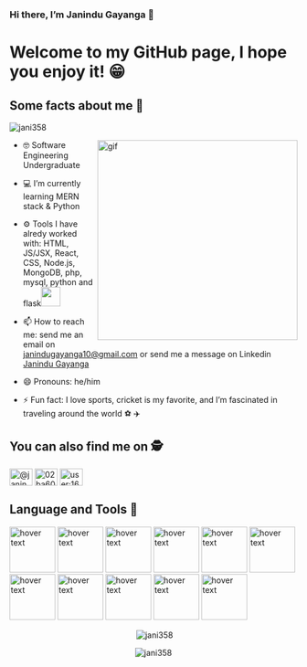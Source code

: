 ### Hi there, I’m Janindu Gayanga 👋 

# Welcome to my GitHub page, I hope you enjoy it! 😁

## Some facts about me 💬 
<p align="left"> <img src="https://komarev.com/ghpvc/?username=jani358&label=Profile%20views&color=0e75b6&style=flat" alt="jani358" /> </p>

<img align="right" alt="gif" src="https://media.giphy.com/media/SWoSkN6DxTszqIKEqv/giphy.gif" width="350" height="350" />

- 🤓 Software Engineering Undergraduate

- 💻 I’m currently learning MERN stack & Python
- ⚙️ Tools I have alredy worked with: HTML, JS/JSX, React, CSS, Node.js, MongoDB, php, mysql, python and flask<img src="https://media.giphy.com/media/m6OomwWCojfS8/giphy.gif" width="34">
- 📫 How to reach me: send me an email on janindugayanga10@gmail.com or send me a message on Linkedin [ Janindu Gayanga  ](https://www.linkedin.com/in/janindu-gayanga-02ba60217/  ) 
- 😄 Pronouns: he/him 
- ⚡ Fun fact: I love sports, cricket is my favorite, and I’m fascinated in traveling around the world  ⚽ ✈️

## You can also find me on 🕵️
<p align="left">
<a href="https://twitter.com/@janindugayanga" target="blank"><img align="center" src="https://raw.githubusercontent.com/rahuldkjain/github-profile-readme-generator/master/src/images/icons/Social/twitter.svg" alt="@janindugayanga" height="30" width="40" /></a>
<a href="https://linkedin.com/in/02ba60217" target="blank"><img align="center" src="https://raw.githubusercontent.com/rahuldkjain/github-profile-readme-generator/master/src/images/icons/Social/linked-in-alt.svg" alt="02ba60217" height="30" width="40" /></a>
<a href="https://stackoverflow.com/users/user:16996633" target="blank"><img align="center" src="https://raw.githubusercontent.com/rahuldkjain/github-profile-readme-generator/master/src/images/icons/Social/stack-overflow.svg" alt="user:16996633" height="30" width="40" /></a>
</p>

## Language and Tools 🧰
<p align="flex-start">
  <img src="https://cdn.icon-icons.com/icons2/2107/PNG/96/file_type_css_icon_130661.png" width="80" title="hover text">
  <img src="https://cdn.icon-icons.com/icons2/2107/PNG/96/file_type_html_icon_130541.png" width="80" title="hover text">
  <img src="https://cdn-icons-png.flaticon.com/512/919/919825.png" width="80" title="hover text">
  <img src="https://cdn.iconscout.com/icon/free/png-256/mongodb-226029.png" width="80" title="hover text">
  <img src="https://cdn.icon-icons.com/icons2/2107/PNG/512/file_type_tailwind_icon_130128.png" width="80" title="hover text">
  <img src="https://logodownload.org/wp-content/uploads/2022/04/javascript-logo-4.png" width="80" title="hover text">
  <img src="https://cdn.icon-icons.com/icons2/2107/PNG/512/file_type_php_icon_130266.png" width="80" title="hover text">
  <img src="https://cdn.icon-icons.com/icons2/2415/PNG/512/java_original_wordmark_logo_icon_146459.png" width="80" title="hover text">
  <img src="https://cdn.icon-icons.com/icons2/2699/PNG/512/python_vertical_logo_icon_168039.png" width="80" title="hover text">
  <img src="https://images.vexels.com/media/users/3/166179/isolated/lists/b83d6b47a9502dfaf535087627a8bf96-icone-da-linguagem-de-programacao-c.png" width="80" title="hover text">
  <img src="https://cdn.icon-icons.com/icons2/2107/PNG/96/file_type_flutter_icon_130599.png" width="80" title="hover text">
 
</p> 
<div align="center"> 
<p>&nbsp;<img align="center" src="https://github-readme-stats.vercel.app/api?username=jani358&show_icons=true&locale=en" alt="jani358" /></p>

<p><img align="center" src="https://github-readme-streak-stats.herokuapp.com/?user=jani358&" alt="jani358" /></p>

</div>  

